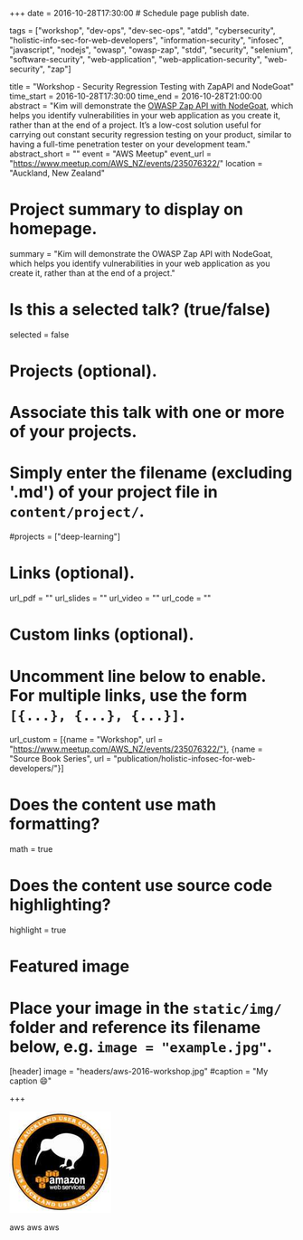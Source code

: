 +++
date = 2016-10-28T17:30:00  # Schedule page publish date.

tags = ["workshop", "dev-ops", "dev-sec-ops", "atdd", "cybersecurity", "holistic-info-sec-for-web-developers", "information-security", "infosec", "javascript", "nodejs", "owasp", "owasp-zap", "stdd", "security", "selenium", "software-security", "web-application", "web-application-security", "web-security", "zap"]

title = "Workshop - Security Regression Testing with ZapAPI and NodeGoat"
time_start = 2016-10-28T17:30:00
time_end = 2016-10-28T21:00:00
abstract = "Kim will demonstrate the [OWASP Zap API with NodeGoat](https://github.com/binarymist/NodeGoat/wiki/Security-Regression-Testing-with-Zap-API), which helps you identify vulnerabilities in your web application as you create it, rather than at the end of a project. It’s a low-cost solution useful for carrying out constant security regression testing on your product, similar to having a full-time penetration tester on your development team."
abstract_short = ""
event = "AWS Meetup"
event_url = "https://www.meetup.com/AWS_NZ/events/235076322/"
location = "Auckland, New Zealand"

# Project summary to display on homepage.
summary = "Kim will demonstrate the OWASP Zap API with NodeGoat, which helps you identify vulnerabilities in your web application as you create it, rather than at the end of a project."

# Is this a selected talk? (true/false)
selected = false

# Projects (optional).
#   Associate this talk with one or more of your projects.
#   Simply enter the filename (excluding '.md') of your project file in `content/project/`.
#projects = ["deep-learning"]

# Links (optional).
url_pdf = ""
url_slides = ""
url_video = ""
url_code = ""

# Custom links (optional).
#   Uncomment line below to enable. For multiple links, use the form `[{...}, {...}, {...}]`.
url_custom = [{name = "Workshop", url = "https://www.meetup.com/AWS_NZ/events/235076322/"}, {name = "Source Book Series", url = "publication/holistic-infosec-for-web-developers/"}]


# Does the content use math formatting?
math = true

# Does the content use source code highlighting?
highlight = true

# Featured image
# Place your image in the `static/img/` folder and reference its filename below, e.g. `image = "example.jpg"`.
[header]
image = "headers/aws-2016-workshop.jpg"
#caption = "My caption :smile:"

+++

![aws auckland](/img/talk/aws-auckland.jpg)

aws aws aws

